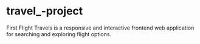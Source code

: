 # travel_-project
First Flight Travels is a responsive and interactive frontend web application for searching and exploring flight options.
